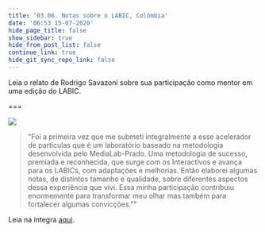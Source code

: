 ```yaml
---
title: '03.06. Notas sobre o LABIC, Colômbia'
date: '06:53 15-07-2020'
hide_page_title: false
show_sidebar: true
hide_from_post_list: false
continue_link: true
hide_git_sync_repo_link: false
---
```


Leia o relato de Rodrigo Savazoni sobre sua participação como mentor em uma edição do LABIC.

===

![](https://www.innovacionciudadana.org/wp-content/uploads/2016/11/rodrigo-1-800x523.jpeg)

> "Foi a primeira vez que me submeti integralmente a esse acelerador de partículas que é um laboratório baseado na metodologia desenvolvida pelo MediaLab-Prado. Uma metodologia de sucesso, premiada e reconhecida, que surge com os Interactivos e avança para os LABICs, com adaptações e melhorias. Então elaborei algumas notas, de distintos tamanho e qualidade, sobre diferentes aspectos dessa experiência que vivi. Essa minha participação contribuiu enormemente para transformar meu olhar mas também para fortalecer algumas convicções.""


Leia na íntegra [aqui](https://www.innovacionciudadana.org/pt-pt/notas-sobre-o-labic-colombia/).